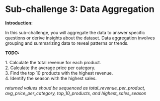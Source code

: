 # Sub-challenge 3: Data Aggregation
**Introduction:**
<p>
    In this sub-challenge, you will aggregate the data to answer specific questions or derive insights about the dataset. Data aggregation involves grouping and summarizing data to reveal patterns or trends.
</p>

**TODO:**
<p>
    1. Calculate the total revenue for each product.<br>
    2. Calculate the average price per category.<br>
    3. Find the top 10 products with the highest revenue.<br>
    4. Identify the season with the highest sales.<br>
</p>

*returned values shoud be sequenced as total_revenue_per_product, avg_price_per_category, top_10_products, and highest_sales_season*